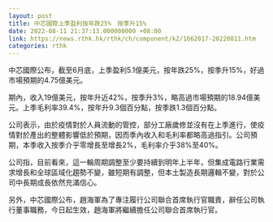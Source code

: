 ```yaml
---
layout: post
title: 中芯國際上季盈利按年跌25%　按季升15%
date: 2022-08-11 21:37:13.000000000 +08:00
link: https://news.rthk.hk/rthk/ch/component/k2/1662017-20220811.htm
categories: rthk
---
```


中芯國際公布，截至6月底，上季盈利5.1億美元，按年跌25%，按季升15%，好過市場預期的4.75億美元。

期內，收入19億美元，按年升近42%，按季升3%，略高過市場預期的18.94億美元。上季毛利率39.4%，按年升9.3個百分點，按季跌1.3個百分點。

公司表示，由於疫情對於人員流動的管控，部分工廠歲修並沒有在上季進行，使疫情對於產出的整體影響低於預期，因而季內收入和毛利率都略高過指引。公司預期，本季收入按季介乎零增長至增長2%，毛利率介乎38%至40%。

公司指，目前看來，這一輪周期調整至少要持續到明年上半年，但集成電路行業需求增長和全球區域化趨勢不變，雖短期有調整，但本土製造長期邏輯不變，對於公司中長期成長依然充滿信心。

另外，中芯國際公布，趙海軍為了專注履行公司聯合首席執行官職責，辭任公司執行董事職務，今日起生效，趙海軍將繼續擔任公司聯合首席執行官。
